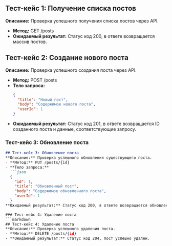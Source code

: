 ## Тест-кейс 1: Получение списка постов
**Описание:** Проверка успешного получения списка постов через API.
- **Метод:** GET /posts
- **Ожидаемый результат:** Статус код 200, в ответе возвращается массив постов.


## Тест-кейс 2: Создание нового поста
**Описание:** Проверка успешного создания поста через API.
- **Метод:** POST /posts
- **Тело запроса:**
  ```json
  {
    "title": "Новый пост",
    "body": "Содержимое нового поста",
    "userId": 1
  }
- **Ожидаемый результат:** Статус код 201, в ответе возвращается ID созданного поста и данные, соответствующие запросу.

### Тест-кейс 3: Обновление поста
```markdown
## Тест-кейс 3: Обновление поста
**Описание:** Проверка успешного обновления существующего поста.
- **Метод:** PUT /posts/{id}
- **Тело запроса:**
  ```json
  {
    "id": 1,
    "title": "Обновленный пост",
    "body": "Содержимое обновленного поста",
    "userId": 1
  }
**Ожидаемый результат:** Статус код 200, в ответе возвращается обновленная информация поста.

### Тест-кейс 4: Удаление поста
```markdown
## Тест-кейс 4: Удаление поста
**Описание:** Проверка успешного удаления поста.
- **Метод:** DELETE /posts/{id}
- **Ожидаемый результат:** Статус код 204, пост успешно удален.
